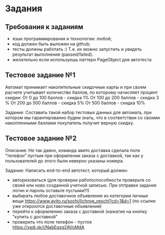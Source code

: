 # Задания

## Требования к заданиям
- язык программирования и технологии: любой;
- код должен быть выложен на github;
- тесты должны работать :) Т.е. их можно запустить и увидеть результат выполнения (passed/failed).
- желательно если используешь паттерн PageObject для автотеста


## Тестовое задание №1

   Автомат принимает накопительные скидочные карты и при своем расчете учитывает количество баллов, по которому начисляет процент скидки:
От 0 до 100 баллов - скидка 1%
От 100 до 200 баллов - скидка 3 %
От 200 до 500 баллов - скидка 5%
От 500 баллов -  скидка 10%

   Задание: Составить такой набор тестовых данных для автомата, при котором мы гарантированно будем знать, что в соответствии со своими накопленными баллами покупатель получит верную скидку.

## Тестовое задание №2
Описание:
Не так давно, команда авито доставка сделала поле “телефон” пустым при оформлении заказа с доставкой, так как у пользователей до этого были неверно указаны номера.

Задание:
Написать end-to-end автотест, который должен:
- авторизоваться (для проверки работоспособности проверьте со своей или ново созданной учетной записью. При отправке задания логин и пароль оставьте пустыми!!!)
- выбирать любое доставочное объявление из категории личные вещи https://www.avito.ru/sochi/lichnye_veschi?cd=1&d=1 (по ссылке уже откроются доставочные объявления)
- перейти к оформлению заказа с доставкой (нажатие на кнопку "купить с доставкой" 
- проверить что поле телефон - пустое https://yadi.sk/i/NabEqzg2AVoMdA


